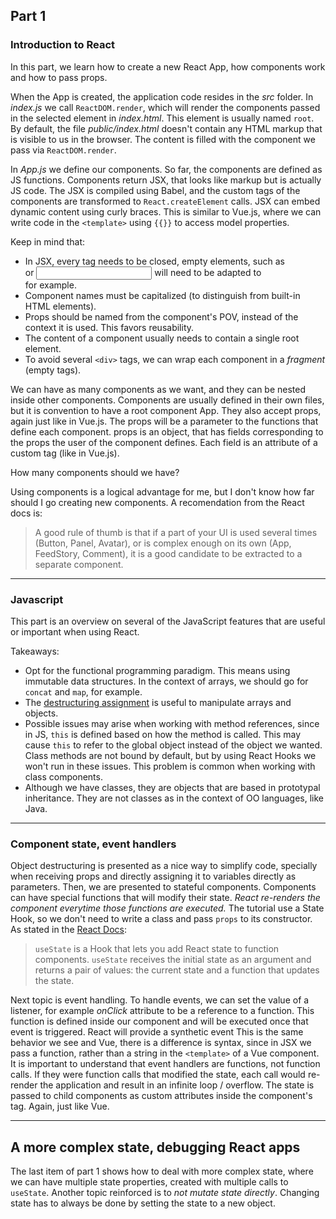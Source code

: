## Part 1

### Introduction to React

In this part, we learn how to create a new React App, how components work and how to pass props.

When the App is created, the application code resides in the _src_ folder. In _index.js_ we call `ReactDOM.render`, which will render the components passed in the selected element in _index.html_. This element is usually named `root`. By default, the file _public/index.html_ doesn't contain any HTML markup that is visible to us in the browser. The content is filled with the component we pass via `ReactDOM.render`.

In _App.js_ we define our components. So far, the components are defined as JS functions. Components return JSX, that looks like markup but is actually JS code. The JSX is compiled using Babel, and the custom tags of the components are transformed to `React.createElement` calls. JSX can embed dynamic content using curly braces. This is similar to Vue.js, where we can write code in the `<template>` using `{{}}` to access model properties.

Keep in mind that:

- In JSX, every tag needs to be closed, empty elements, such as <br> or <input> will need to be adapted to <br/> for example.
- Component names must be capitalized (to distinguish from built-in HTML elements).
- Props should be named from the component's POV, instead of the context it is used. This favors reusability.
- The content of a component usually needs to contain a single root element.
- To avoid several  `<div>` tags, we can wrap each component in a _fragment_ (empty tags).

We can have as many components as we want, and they can be nested inside other components. Components are usually defined in their own files, but it is convention to have a root component App. They also accept props, again just like in Vue.js. The props will be a parameter to the functions that define each component. props is an object, that has fields corresponding to the props the user of the component defines. Each field is an attribute of a custom tag (like in Vue.js).

How many components should we have?

Using components is a logical advantage for me, but I don't know how far should I go creating new components. A recomendation from the React docs is: 

> A good rule of thumb is that if a part of your UI is used several times (Button, Panel, Avatar), or is complex enough on its own (App, FeedStory, Comment), it is a good candidate to be extracted to a separate component.

---

### Javascript

This part is an overview on several of the JavaScript features that are useful or important when using React.

Takeaways:

- Opt for the functional programming paradigm. This means using immutable data structures. In the context of arrays, we should go for `concat` and `map`, for example.
- The [destructuring assignment](https://developer.mozilla.org/en-US/docs/Web/JavaScript/Reference/Operators/Destructuring_assignment) is useful to manipulate arrays and objects.
- Possible issues may arise when working with method references, since in JS, `this` is defined based on how the method is called. This may cause `this` to refer to the global object instead of the object we wanted. Class methods are not bound by default, but by using React Hooks we won't run in these issues. This problem is common when working with class components.
- Although we have classes, they are objects that are based in prototypal inheritance. They are not classes as in the context of OO languages, like Java.

---

### Component state, event handlers

Object destructuring is presented as a nice way to simplify code, specially when receiving props and directly assigning it to variables directly as parameters.
Then, we are presented to stateful components. Components can have special functions that will modify their state. _React re-renders the component everytime those functions are executed._ The tutorial use a State Hook, so we don't need to write a class and pass `props` to its constructor. As stated in the [React Docs](https://reactjs.org/docs/hooks-state.html):
> `useState` is a Hook that lets you add React state to function components.
`useState` receives the initial state as an argument and returns a pair of values: the current state and a function that updates the state.

Next topic is event handling. To handle events, we can set the value of a listener, for example _onClick_ attribute to be a reference to a function. This function is defined inside our component and will be executed once that event is triggered. React will provide a synthetic event This is the same behavior we see and Vue, there is a difference is syntax, since in JSX we pass a function, rather than a string in the `<template>` of a Vue component.
It is important to understand that event handlers are functions, not function calls. If they were function calls that modified the state, each call would re-render the application and result in an infinite loop / overflow.
The state is passed to child components as custom attributes inside the component's tag. Again, just like Vue.

---

## A more complex state, debugging React apps

The last item of part 1 shows how to deal with more complex state, where we can have multiple state properties, created with multiple calls to `useState`. 
Another topic reinforced is to _not mutate state directly_. Changing state has to always be done by setting the state to a new object.

































